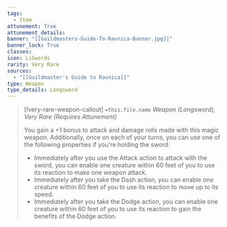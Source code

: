 ```yaml
---
tags:
  - Item
attunement: True
attunement_details: 
banner: "[[Guildmasters-Guide-To-Ravnica-Banner.jpg]]"
banner_lock: True
classes:
icon: LiSwords
rarity: Very Rare
sources:
  - "[[Guildmaster's Guide to Ravnica]]"
type: Weapon
type_details: Longsword
---
```

>[!very-rare-weapon-callout] `=this.file.name`
>*Weapon (Longsword), Very Rare (Requires Attunement)*
>
>You gain a +1 bonus to attack and damage rolls made with this magic weapon. Additionally, once on each of your turns, you can use one of the following properties if you're holding the sword:
>
>* Immediately after you use the Attack action to attack with the sword, you can enable one creature within 60 feet of you to use its reaction to make one weapon attack.
>* Immediately after you take the Dash action, you can enable one creature within 60 feet of you to use its reaction to move up to its speed.
>* Immediately after you take the Dodge action, you can enable one creature within 60 feet of you to use its reaction to gain the benefits of the Dodge action.
>
>
